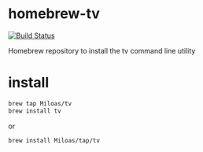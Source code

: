 # homebrew-tv
[![Build Status](https://github.com/Miloas/homebrew-tv/workflows/build/badge.svg)](https://github.com/Miloas/homebrew-tv/workflows/build/badge.svg)

Homebrew repository to install the tv command line utility

# install

```sh
brew tap Miloas/tv
brew install tv
```

or 

```sh
brew install Miloas/tap/tv
```
